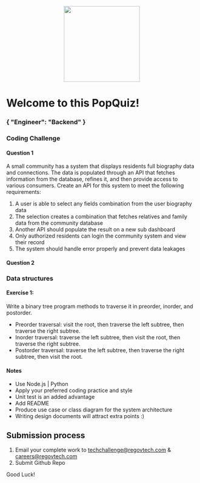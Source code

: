 <p align="center"> 
    <img src="https://regov-store.s3.ap-southeast-1.amazonaws.com/REGOV+Logo_CMYK.png" width="200" >
</p>

# Welcome to this PopQuiz!
### { "Engineer": "Backend" }

### Coding Challenge

#### Question 1

A small community has a system that displays residents full biography data and connections. The data is populated through an API that fetches information from the database, refines it, and then provide access to various consumers. Create an API for this system to meet the following requirements:

1. A user is able to select any fields combination from the user biography data
2. The selection creates a combination that fetches relatives and family data from the community database
3. Another API should populate the result on a new sub dashboard
4. Only authorized residents can login the community system and view their record
5. The system should handle error properly and prevent data leakages

#### Question 2 

### Data structures

#### Exercise 1:

Write a binary tree program methods to traverse it in preorder, inorder, and postorder.

- Preorder traversal: visit the root, then traverse the left subtree, then traverse the right subtree.
- Inorder traversal: traverse the left subtree, then visit the root, then traverse the right subtree.
- Postorder traversal: traverse the left subtree, then traverse the right subtree, then visit the root.

#### Notes

- Use Node.js | Python
- Apply your preferred coding practice and style
- Unit test is an added advantage
- Add README
- Produce use case or class diagram for the system architecture 
- Writing design documents will attract extra points :)


## Submission process

1. Email your complete work to techchallenge@regovtech.com & careers@regovtech.com
2. Submit Github Repo

Good Luck!